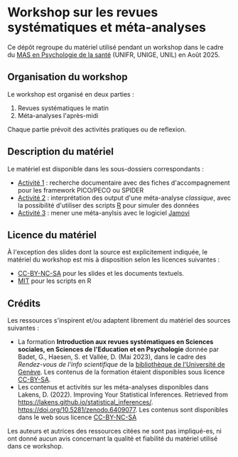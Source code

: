 # Workshop sur les revues systématiques et méta-analyses

Ce dépôt regroupe du matériel utilisé pendant un workshop dans le cadre du [MAS en Psychologie de la santé](https://www.unifr.ch/psycho/fr/etudes/postgrade/mas-psychosante/) (UNIFR, UNIGE, UNIL) en Août 2025.

## Organisation du workshop

Le workshop est organisé en deux parties :

1. Revues systématiques le matin
2. Méta-analyses l'après-midi

Chaque partie prévoit des activités pratiques ou de reflexion.

## Description du matériel
Le matériel est disponible dans les sous-dossiers correspondants :

* [Activité 1](./activite-1) : recherche documentaire avec des fiches d'accompagnement pour les framework PICO/PECO ou SPIDER
* [Activité 2](./activite-2) : interprétation des output d'une méta-analyse *classique*, avec la possibilité d'utiliser des scripts [R](https://www.r-project.org/) pour simuler des données
* [Activité 3](./activite-3/) : mener une méta-anylsis avec le logiciel [Jamovi](https://www.jamovi.org/)

## Licence du matériel

À l'exception des slides dont la source est explicitement indiquée, le matériel du workshop est mis à disposition selon les licences suivantes :

* [CC-BY-NC-SA](https://creativecommons.org/licenses/by-nc-sa/4.0/) pour les slides et les documents textuels.
* [MIT](./LICENSE) pour les scripts en R

## Crédits

Les ressources s'inspirent et/ou adaptent librement du matériel des sources suivantes :

* La formation **Introduction aux revues systématiques en Sciences sociales, en Sciences de l'Education et en Psychologie** donnée par Badet, G., Haesen, S. et Vallée, D. (Mai 2023), dans le cadre des *Rendez-vous de l'info scientifique* de la [bibliothèque de l'Université de Genève](https://www.unige.ch/biblio/fr/). Les contenus de la formation étaient disponibles sous licence [CC-BY-SA](https://creativecommons.org/licenses/by-sa/4.0/).
* Les contenus et activités sur les méta-analyses disponibles dans Lakens, D. (2022). Improving Your Statistical Inferences. Retrieved from https://lakens.github.io/statistical_inferences/. https://doi.org/10.5281/zenodo.6409077. Les contenus sont disponibles dans le web sous licence [CC-BY-NC-SA](https://creativecommons.org/licenses/by-nc-sa/4.0/)

Les auteurs et autrices des ressources citées ne sont pas impliqué-es, ni ont donné aucun avis concernant la qualité et fiabilité du matériel utilisé dans ce workshop.
